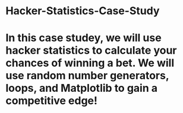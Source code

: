 # Hacker-Statistics-Case-Study

# In this case studey, we will use hacker statistics to calculate your chances of winning a bet. We will use random number generators, loops, and Matplotlib to gain a competitive edge!
